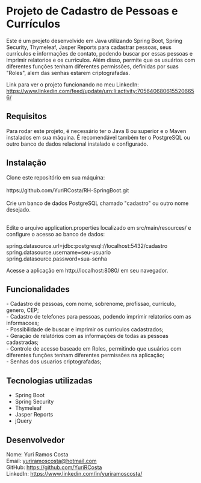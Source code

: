 <h1>Projeto de Cadastro de Pessoas e Currículos</h1>
<p>Este é um projeto desenvolvido em Java utilizando Spring Boot, Spring Security, Thymeleaf, Jasper Reports para cadastrar pessoas, seus currículos e informações de contato, podendo buscar por essas pessoas e imprimir relatorios e os curriculos. Além disso, permite que os usuários com diferentes funções tenham diferentes permissões, definidas por suas "Roles", alem das senhas estarem criptografadas.</p>

Link para ver o projeto funcionando no meu LinkedIn: https://www.linkedin.com/feed/update/urn:li:activity:7056406806155206656/

<h2>Requisitos</h2>
Para rodar este projeto, é necessário ter o Java 8 ou superior e o Maven instalados em sua máquina. É recomendável também ter o PostgreSQL ou outro banco de dados relacional instalado e configurado.

<h2>Instalação</h2>
Clone este repositório em sua máquina:</br></br>
https://github.com/YuriRCosta/RH-SpringBoot.git</br></br>
Crie um banco de dados PostgreSQL chamado "cadastro" ou outro nome desejado.</br></br>

Edite o arquivo application.properties localizado em src/main/resources/ e configure o acesso ao banco de dados:

spring.datasource.url=jdbc:postgresql://localhost:5432/cadastro</br>
spring.datasource.username=seu-usuario</br>
spring.datasource.password=sua-senha

Acesse a aplicação em http://localhost:8080/ em seu navegador.

<h2>Funcionalidades</h2>
- Cadastro de pessoas, com nome, sobrenome, profissao, curriculo, genero, CEP;</br>
- Cadastro de telefones para pessoas, podendo imprimir relatorios com as informacoes;</br>
- Possibilidade de buscar e imprimir os currículos cadastrados;</br>
- Geração de relatórios com as informações de todas as pessoas cadastradas;</br>
- Controle de acesso baseado em Roles, permitindo que usuários com diferentes funções tenham diferentes permissões na aplicação;</br>
- Senhas dos usuarios criptografadas;
<h2>Tecnologias utilizadas</h2>

- Spring Boot</br>
- Spring Security</br>
- Thymeleaf</br>
- Jasper Reports</br>
- jQuery</br>
<h2>Desenvolvedor</h2>

Nome: Yuri Ramos Costa</br>
Email: yuriramoscosta@hotmail.com</br>
GitHub: https://github.com/YuriRCosta</br>
LinkedIn: https://www.linkedin.com/in/yuriramoscosta/
